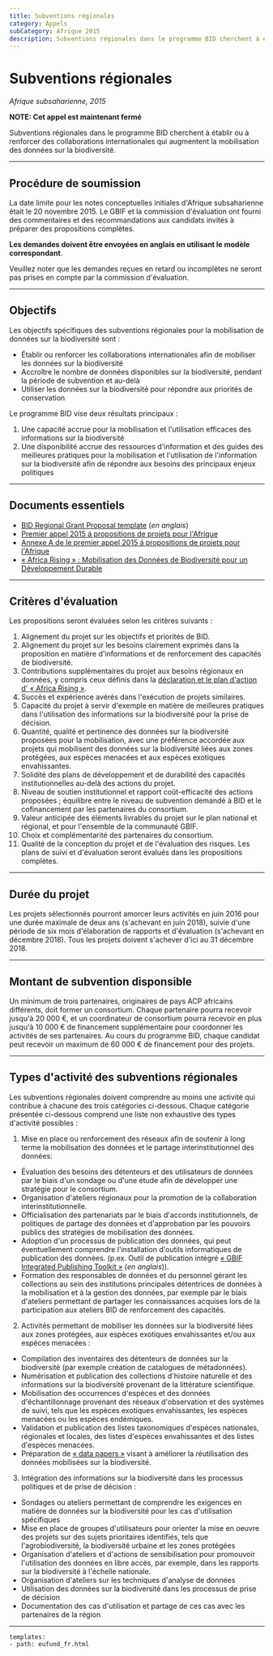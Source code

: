 ```yaml
---
title: Subventions régionales
category: Appels
subCategory: Afrique 2015
description: Subventions régionales dans le programme BID cherchent à établir ou à renforcer des collaborations internationales qui augmentent la mobilisation des données sur la biodiversité.
---
```

# Subventions régionales

_Afrique subsaharienne, 2015_

**NOTE: Cet appel est maintenant fermé** 

Subventions régionales dans le programme BID cherchent à établir ou à renforcer des collaborations internationales qui augmentent la mobilisation des données sur la biodiversité.

-----------

## Procédure de soumission

La date limite pour les notes conceptuelles initiales d'Afrique subsaharienne était le 20 novembre 2015. Le GBIF et la commission d'évaluation ont fourni des commentaires et des recommandations aux candidats invités à préparer des propositions complètes. 

**Les demandes doivent être envoyées en anglais en utilisant le modèle correspondant**.

Veuillez noter que les demandes reçues en retard ou incomplètes ne seront pas prises en compte par la commission d'évaluation.

-----------

## Objectifs

Les objectifs spécifiques des subventions régionales pour la mobilisation de données sur la biodiversité sont :

+ Établir ou renforcer les collaborations internationales afin de mobiliser les données sur la biodiversité
+ Accroître le nombre de données disponibles sur la biodiversité, pendant la période de subvention et au-delà
+ Utiliser les données sur la biodiversité pour répondre aux priorités de conservation

Le programme BID vise deux résultats principaux :

1. Une capacité accrue pour la mobilisation et l'utilisation efficaces des informations sur la biodiversité
2. Une disponibilité accrue des ressources d'information et des guides des meilleures pratiques pour la mobilisation et l'utilisation de l'information sur la biodiversité afin de répondre aux besoins des principaux enjeux politiques

-----------

## Documents essentiels

+ [BID Regional Grant Proposal template](http://www.gbif.org/sites/default/files/gbif_project/files/BID-Regional-Grant-Proposal-Template.doc) (*en anglais*)
+ [Premier appel 2015 á propositions de projets pour l'Afrique](http://www.gbif.org/sites/default/files/gbif_project/files/Appel_2015_a_propositions_de_projets_pour_l_Afrique_0.pdf)
+ [Annexe A de le premier appel 2015 á propositions de projets pour l'Afrique](http://www.gbif.org/sites/default/files/gbif_project/files/Annexe_A_de_l_appel-2015_a_propositions_de_projets_pour_l_Afrique_du_programme_BID_0.pdf) 
+ [« Africa Rising » : Mobilisation des Données de Biodiversité pour un Développement Durable](http://www.gbif.org/sites/default/files/gbif_event/files/AfricaRising-Declaration-FR.pdf)

-----------

## Critères d'évaluation

Les propositions seront évaluées selon les critères suivants :

1. Alignement du projet sur les objectifs et priorités de BID.
2. Alignement du projet sur les besoins clairement exprimés dans la proposition en matière d'informations et de renforcement des capacités de biodiversité.
3. Contributions supplémentaires du projet aux besoins régionaux en données, y compris ceux définis dans la [déclaration et le plan d'action d' « Africa Rising »](http://www.gbif.org/sites/default/files/gbif_event/files/AfricaRising-Declaration-FR.pdf).
4. Succès et expérience avérés dans l'exécution de projets similaires.
5. Capacité du projet à servir d'exemple en matière de meilleures pratiques dans l'utilisation des informations sur la biodiversité pour la prise de décision.
6. Quantité, qualité et pertinence des données sur la biodiversité proposées pour la mobilisation, avec une préférence accordée aux projets qui mobilisent des données sur la biodiversité liées aux zones protégées, aux espèces menacées et aux espèces exotiques envahissantes.
7. Solidité des plans de développement et de durabilité des capacités institutionnelles au-delà des actions du projet.
8. Niveau de soutien institutionnel et rapport coût-efficacité des actions proposées ; équilibre entre le niveau de subvention demandé à BID et le cofinancement par les partenaires du consortium.
9. Valeur anticipée des éléments livrables du projet sur le plan national et régional, et pour l'ensemble de la communauté GBIF.
10. Choix et complémentarité des partenaires du consortium.
11. Qualité de la conception du projet et de l'évaluation des risques. Les plans de suivi et d'évaluation seront évalués dans les propositions complètes.

-----------

## Durée du projet

Les projets sélectionnés pourront amorcer leurs activités en juin 2016 pour une durée maximale de deux ans (s'achevant en juin 2018), suivie d'une période de six mois d'élaboration de rapports et d'évaluation (s'achevant en décembre 2018). Tous les projets doivent s'achever d'ici au 31 décembre 2018. 

-----------

## Montant de subvention disponsible

Un minimum de trois partenaires, originaires de pays ACP africains différents, doit former un consortium. Chaque partenaire pourra recevoir jusqu'à 20 000 €, et un coordinateur de consortium pourra recevoir en plus jusqu'à 10 000 € de financement supplémentaire pour coordonner les activités de ses partenaires. Au cours du programme BID, chaque candidat peut recevoir un maximum de 60 000 € de financement pour des projets. 

-----------

## Types d'activité des subventions régionales

Les subventions régionales doivent comprendre au moins une activité qui contribue à chacune des trois catégories ci-dessous. Chaque catégorie présentée ci-dessous comprend une liste non exhaustive des types d'activité possibles :

1. Mise en place ou renforcement des réseaux afin de soutenir à long terme la mobilisation des données et le partage interinstitutionnel des données:
+ Évaluation des besoins des détenteurs et des utilisateurs de données par le biais d'un sondage ou d'une étude afin de développer une stratégie pour le consortium.
+ Organisation d'ateliers régionaux pour la promotion de la collaboration interinstitutionnelle.
+ Officialisation des partenariats par le biais d'accords institutionnels, de politiques de partage des données et d'approbation par les pouvoirs publics des stratégies de mobilisation des données.
+ Adoption d'un processus de publication des données, qui peut éventuellement comprendre l'installation d'outils informatiques de publication des données. (p.ex. Outil de publication intégré [« GBIF Integrated Publishing Toolkit »](http://www.gbif.org/ipt) (*en anglais*)). 
+ Formation des responsables de données et du personnel gérant les collections au sein des institutions principales détentrices de données à la mobilisation et à la gestion des données, par exemple par le biais d'ateliers permettant de partager les connaissances acquises lors de la participation aux ateliers BID de renforcement des capacités.

2. Activités permettant de mobiliser les données sur la biodiversité liées aux zones protégées, aux espèces exotiques envahissantes et/ou aux espèces menacées :
+ Compilation des inventaires des détenteurs de données sur la biodiversité (par exemple création de catalogues de métadonnées).
+ Numérisation et publication des collections d'histoire naturelle et des informations sur la biodiversité provenant de la littérature scientifique.
+ Mobilisation des occurrences d'espèces et des données d'échantillonnage provenant des réseaux d'observation et des systèmes de suivi, tels que les espèces exotiques envahissantes, les espèces menacées ou les espèces endémiques.
+ Validation et publication des listes taxonomiques d'espèces nationales, régionales et locales, des listes d'espèces envahissantes et des listes d'espèces menacées.
+ Préparation de [« data papers »](http://www.gbif.org/publishing-data/data-papers) visant à améliorer la réutilisation des données mobilisées sur la biodiversité.

3. Intégration des informations sur la biodiversité dans les processus politiques et de prise de décision :
+ Sondages ou ateliers permettant de comprendre les exigences en matière de données sur la biodiversité pour les cas d'utilisation spécifiques
+ Mise en place de groupes d'utilisateurs pour orienter la mise en oeuvre des projets sur des sujets prioritaires identifiés, tels que l'agrobiodiversité, la biodiversité urbaine et les zones protégées
+ Organisation d'ateliers et d'actions de sensibilisation pour promouvoir l'utilisation des données en libre accès, par exemple, dans les rapports sur la biodiversité à l'échelle nationale.
+ Organisation d'ateliers sur les techniques d'analyse de données
+ Utilisation des données sur la biodiversité dans les processus de prise de décision
+ Documentation des cas d'utilisation et partage de ces cas avec les partenaires de la région



------

```styledYaml
templates:
- path: eufund_fr.html
```